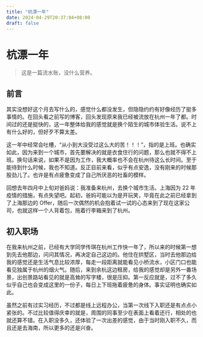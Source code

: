 ```yaml
---
title: "杭漂一年"
date: 2024-04-29T20:37:04+08:00
draft: false
---
```


# 杭漂一年

> 这是一篇流水账，没什么营养。

## 前言

其实没想好这个月去写什么的，感觉什么都没发生，但隐隐约约有好像经历了挺多事情的。在回头看之前写的博客，回头发现原来我已经被流放在杭州一年了都。时间过的还是挺快的，这一年整体给我的感觉就是换个陌生的城市体验生活。说不上有什么好的，但好歹不算太差。

这一年中经常会吐槽，“从小到大没受过这么大的苦！！！”，指的是上班。也确实如此，因为来到一个城市，首先要解决的就是衣食住行的问题，那么也就不得不上班。换句话来说，如果不是因为工作，我大概率也不会在杭州待这么长时间。至于能待到什么时候，我也不知道。反正目前来看，似乎有点安逸，没有刚来的时候那股劲儿了。也许是有点疲惫变成了自己所厌恶的社畜的模样。

回想去年四月中上旬对爸妈说：我准备来杭州，去换个城市生活。上海因为 22 年疫情的措施，有点失望吧。起初，爸妈可能以为是开玩笑，毕竟在此之前已经拿到了上海那边的 Offer，随后一次偶然的机会抱着试一试的心态来到了现在这家公司，也就这样一个人背着包，拖着行李箱来到了杭州。

## 初入职场

在我来杭州之前，已经有大学同学传琪在杭州工作快一年了，所以来的时候第一想到先去他那边，问问其情况，再决定自己这边的。他住在拱墅区，当时去他那边给我的感觉还是生活气息比较浓厚，每走一段距离就能看见小桥流水，小区门口也能看见独属于杭州的烟火气。随后，来到余杭这边租房，给我的感觉却是另外一番场景，出创景路站看见的就是高耸的写字楼，很是压抑。第一反应就是，过不了多久似乎自己也会变成这里的一份子，每日上下班拖着疲惫的身体。事实证明也确实如此。

虽然之前有过实习经历，不过都是线上远程办公，当第一次线下入职还是有点点小紧张的。不过比较值得庆幸的就是，周围的同事至少在表面上看着还行，相处的也就还算不错。在入职没多久，还体验了一次出差的感觉，由于当时刚入职不久，而且还是去海南，所以更多的还是兴奋。
